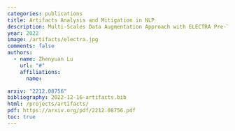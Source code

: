 ```yaml
---
categories: publications
title: Artifacts Analysis and Mitigation in NLP
description: Multi-Scales Data Augmentation Approach with ELECTRA Pre-Trained Model.
year: 2022
image: /artifacts/electra.jpg
comments: false
authors:
  - name: Zhenyuan Lu
    url: "#"
    affiliations: 
      name: 

arxiv: "2212.08756"
bibliography: 2022-12-16-artifacts.bib
html: /projects/artifacts/
pdf: https://arxiv.org/pdf/2212.08756.pdf
toc: true
---
```

